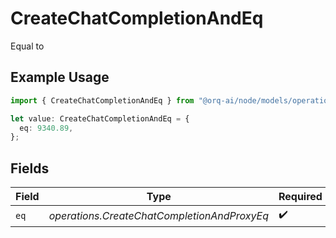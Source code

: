 # CreateChatCompletionAndEq

Equal to

## Example Usage

```typescript
import { CreateChatCompletionAndEq } from "@orq-ai/node/models/operations";

let value: CreateChatCompletionAndEq = {
  eq: 9340.89,
};
```

## Fields

| Field                                       | Type                                        | Required                                    | Description                                 |
| ------------------------------------------- | ------------------------------------------- | ------------------------------------------- | ------------------------------------------- |
| `eq`                                        | *operations.CreateChatCompletionAndProxyEq* | :heavy_check_mark:                          | N/A                                         |